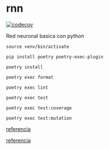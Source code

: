 # rnn

[![codecov](https://codecov.io/gh/yadickson/rnn/graph/badge.svg?token=MXA5STVN07)](https://codecov.io/gh/yadickson/rnn)

Red neuronal basica con python


```
source venv/bin/activate
```

```
pip install poetry poetry-exec-plugin
```

```
poetry install
```

```
poetry exec format
```

```
poetry exec lint
```

```
poetry exec test
```

```
poetry exec test:coverage
```

```
poetry exec test:mutation
```


[referencia](https://anderfernandez.com/blog/como-programar-una-red-neuronal-desde-0-en-python/)

[referencia](https://towardsdatascience.com/math-neural-network-from-scratch-in-python-d6da9f29ce65)
